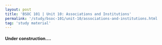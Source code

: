 ```yaml
---
layout: post
title: 'BSOC 101 | Unit 10: Associations and Institutions'
permalink: '/study/bsoc-101/unit-10/associations-and-institutions.html'
tag: 'study material'
---
```


#### Under construction....